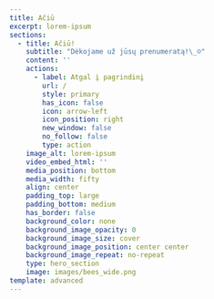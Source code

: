 ```yaml
---
title: Ačiū
excerpt: lorem-ipsum
sections:
  - title: Ačiū!
    subtitle: "Dėkojame už jūsų prenumeratą!\_☺"
    content: ''
    actions:
      - label: Atgal į pagrindinį
        url: /
        style: primary
        has_icon: false
        icon: arrow-left
        icon_position: right
        new_window: false
        no_follow: false
        type: action
    image_alt: lorem-ipsum
    video_embed_html: ''
    media_position: bottom
    media_width: fifty
    align: center
    padding_top: large
    padding_bottom: medium
    has_border: false
    background_color: none
    background_image_opacity: 0
    background_image_size: cover
    background_image_position: center center
    background_image_repeat: no-repeat
    type: hero_section
    image: images/bees_wide.png
template: advanced
---
```

